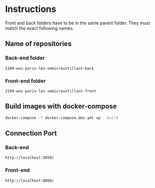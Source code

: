 # Instructions

Front and back folders have to be in the same parent folder.
They must match the exact following names.

## Name of repositories

### Back-end folder
`2109-wns-paris-les-semicroustillant-back`

### Front-end folder
`2109-wns-paris-les-semicroustillant-front`

## Build images with docker-compose
```bash
docker-compose -f docker-compose.dev.yml up --build
```

## Connection Port
### Back-end
`http://localhost:5050/`

### Front-end
`http://localhost:8080/`